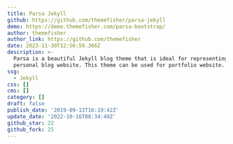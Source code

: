 ```yaml
---
title: Parsa Jekyll
github: https://github.com/themefisher/parsa-jekyll
demo: https://demo.themefisher.com/parsa-bootstrap/
author: themefisher
author_link: https://github.com/themefisher
date: 2023-11-30T12:56:59.366Z
description: >-
  Parsa is a beautiful Jekyll blog theme that is ideal for representing your
  personal blog website. This theme can be used for portfolio website.
ssg:
  - Jekyll
css: []
cms: []
category: []
draft: false
publish_date: '2019-09-13T16:19:42Z'
update_date: '2022-10-16T08:34:49Z'
github_star: 22
github_fork: 25
---
```


